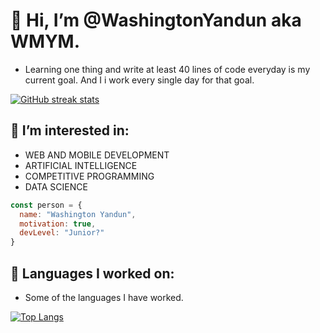# 👋 Hi, I’m @WashingtonYandun aka WMYM.

- Learning one thing and write at least 40 lines of code everyday is my current goal. And I i work every single day for that goal.

[![GitHub streak stats](https://github-readme-streak-stats.herokuapp.com/?user=WashingtonYandun)](https://github.com/WashingtonYandun)

## 👀 I’m interested in:

- WEB AND MOBILE DEVELOPMENT
- ARTIFICIAL INTELLIGENCE
- COMPETITIVE PROGRAMMING
- DATA SCIENCE

```JavaScript
const person = {
  name: "Washington Yandun",
  motivation: true,
  devLevel: "Junior?"
}
```

<!---
## 🌱 I’m currently learning:

- **Python, JavaScript, Java, C# .Net, Node.js, React.js, Mongo db**
- (Already worked with all most of those technologies but i didn't master that habilities yet...* Cause Junior Dev


## 💞️ I’m looking to collaborate on... all projects i could apport something.
-->

## 💞️ Languages I worked on:

- Some of the languages I have worked.

[![Top Langs](https://github-readme-stats.vercel.app/api/top-langs/?username=WashingtonYandun&layout=compact)](https://github.com/WashingtonYandun)

<!---
[![GitHub Visitors](https://visitor-badge.glitch.me/badge?page_id=WashingtonYandun.WashingtonYandun&left_color=white&right_color=orange)](https://github.com/WashingtonYandun)
-->
